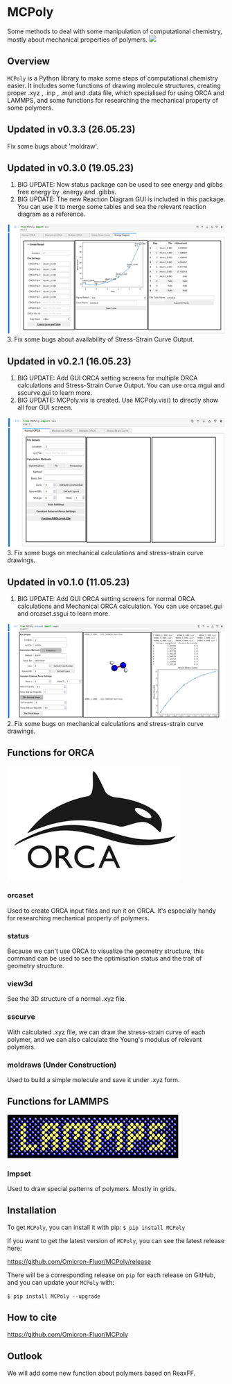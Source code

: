 # MCPoly
Some methods to deal with some manipulation of computational chemistry, mostly about mechanical properties of polymers.
![](./reference/function.png)

## Overview
`MCPoly` is a Python library to make some steps of computational chemistry easier. It includes some functions of drawing molecule structures, creating proper .xyz , .inp , .mol and .data file, which specialised for using ORCA and LAMMPS, and some functions for researching the mechanical property of some polymers.

## Updated in v0.3.3 (26.05.23)
Fix some bugs about 'moldraw'.

## Updated in v0.3.0 (19.05.23)
1. BIG UPDATE: Now status package can be used to see energy and gibbs free energy by .energy and .gibbs.
2. BIG UPDATE: The new Reaction Diagram GUI is included in this package. You can use it to merge some tables and sea the relevant reaction diagram as a reference.
<img src="https://github.com/Omicron-Fluor/MCPoly/blob/main/reference/status_gui.png">
3. Fix some bugs about availability of Stress-Strain Curve Output.

## Updated in v0.2.1 (16.05.23)
1. BIG UPDATE: Add GUI ORCA setting screens for multiple ORCA calculations and Stress-Strain Curve Output. You can use orca.mgui and sscurve.gui to learn more.
2. BIG UPDATE: MCPoly.vis is created. Use MCPoly.vis() to directly show all four GUI screen.
<img src="https://github.com/Omicron-Fluor/MCPoly/blob/main/reference/vis.png">
3. Fix some bugs on mechanical calculations and stress-strain curve drawings.

## Updated in v0.1.0 (11.05.23)
1. BIG UPDATE: Add GUI ORCA setting screens for normal ORCA calculations and Mechanical ORCA calculation. You can use orcaset.gui and orcaset.ssgui to learn more.
<img src="https://github.com/Omicron-Fluor/MCPoly/blob/main/reference/ssgui_shot.png">
2. Fix some bugs on mechanical calculations and stress-strain curve drawings.

## Functions for ORCA
<img src="https://github.com/Omicron-Fluor/MCPoly/blob/main/reference/ORCA.png" width="400" height="263" >

### orcaset
Used to create ORCA input files and run it on ORCA. It's especially handy for researching mechanical property of polymers.

### status
Because we can't use ORCA to visualize the geometry structure, this command can be used to see the optimisation status and the trait of geometry structure.

### view3d
See the 3D structure of a normal .xyz file.

### sscurve
With calculated .xyz file, we can draw the stress-strain curve of each polymer, and we can also calculate the Young's modulus of relevant polymers.

### moldraws (Under Construction)
Used to build a simple molecule and save it under .xyz form.

## Functions for LAMMPS
<img src="https://github.com/Omicron-Fluor/MCPoly/blob/main/reference/LAMMPS.png" width="395" height="100" >

### lmpset
Used to draw special patterns of polymers. Mostly in grids.

## Installation
To get `MCPoly`, you can install it with pip:
    `$ pip install MCPoly`

If you want to get the latest version of `MCPoly`, you can see the latest release here:

<https://github.com/Omicron-Fluor/MCPoly/release> 

There will be a corresponding release on `pip` for each release on GitHub, and you can update your `MCPoly` with:

`$ pip install MCPoly --upgrade`

## How to cite
<https://github.com/Omicron-Fluor/MCPoly>

## Outlook
We will add some new function about polymers based on ReaxFF.
